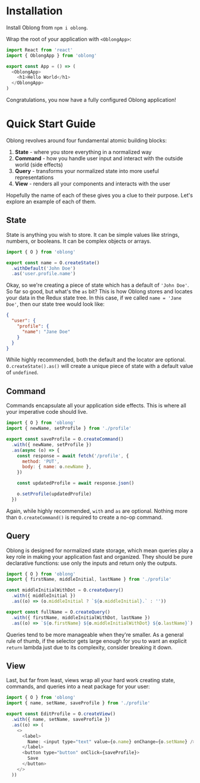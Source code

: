 # Installation

Install Oblong from `npm i oblong`.

Wrap the root of your application with `<OblongApp>`:

```js
import React from 'react'
import { OblongApp } from 'oblong'

export const App = () => (
  <OblongApp>
    <h1>Hello World</h1>
  </OblongApp>
)
```

Congratulations, you now have a fully configured Oblong application!

# Quick Start Guide

Oblong revolves around four fundamental atomic building blocks:

1. **State** - where you store everything in a normalized way
2. **Command** - how you handle user input and interact with the outside world (side effects)
3. **Query** - transforms your normalized state into more useful representations
4. **View** - renders all your components and interacts with the user

Hopefully the name of each of these gives you a clue to their purpose. Let's explore an example of each of them.

## State

State is anything you wish to store. It can be simple values like strings, numbers, or booleans. It can be complex objects or arrays.

```js
import { O } from 'oblong'

export const name = O.createState()
  .withDefault('John Doe')
  .as('user.profile.name')
```

Okay, so we're creating a piece of state which has a default of `'John Doe'`. So far so good, but what's the `as` bit? This is how Oblong stores and locates your data in the Redux state tree. In this case, if we called `name = 'Jane Doe'`, then our state tree would look like:

```json
{
  "user": {
    "profile": {
      "name": "Jane Doe"
    }
  }
}
```

While highly recommended, both the default and the locator are optional. `O.createState().as()` will create a unique piece of state with a default value of `undefined`.

## Command

Commands encapsulate all your application side effects. This is where all your imperative code should live.

```js
import { O } from 'oblong'
import { newName, setProfile } from './profile'

export const saveProfile = O.createCommand()
  .with({ newName, setProfile })
  .as(async (o) => {
    const response = await fetch('/profile', {
      method: 'PUT',
      body: { name: o.newName },
    })

    const updatedProfile = await response.json()

    o.setProfile(updatedProfile)
  })
```

Again, while highly recommended, `with` and `as` are optional. Nothing more than `O.createCommand()` is required to create a no-op command.

## Query

Oblong is designed for normalized state storage, which mean queries play a key role in making your application fast and organized. They should be pure declarative functions: use only the inputs and return only the outputs.

```js
import { O } from 'oblong'
import { firstName, middleInitial, lastName } from './profile'

const middleInitialWithDot = O.createQuery()
  .with({ middleInitial })
  .as((o) => (o.middleInitial ? `${o.middleInitial}.` : ''))

export const fullName = O.createQuery()
  .with({ firstName, middleInitialWithDot, lastName })
  .as((o) => `${o.firstName} ${o.middleInitialWithDot} ${o.lastName}`)
```

Queries tend to be more manageable when they're smaller. As a general rule of thumb, if the selector gets large enough for you to want an explicit `return` lambda just due to its complexity, consider breaking it down.

## View

Last, but far from least, views wrap all your hard work creating state, commands, and queries into a neat package for your user:

```js
import { O } from 'oblong'
import { name, setName, saveProfile } from './profile'

export const EditProfile = O.createView()
  .with({ name, setName, saveProfile })
  .as((o) => (
    <>
      <label>
        Name: <input type="text" value={o.name} onChange={o.setName} />
      </label>
      <button type="button" onClick={saveProfile}>
        Save
      </button>
    </>
  ))
```
